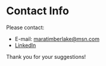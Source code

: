 # Contact Info

Please contact:

- E-mail: maratimberlake@msn.com
- [LinkedIn](https://www.linkedin.com/in/mara-timberlake-979344141/)

Thank you for your suggestions!